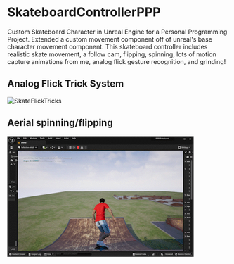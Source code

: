 # SkateboardControllerPPP
Custom Skateboard Character in Unreal Engine for a Personal Programming Project. Extended a custom movement component off of unreal's base character movement component. This skateboard controller includes realistic skate movement, a follow cam, flipping, spinning, lots of motion capture animations from me, analog flick gesture recognition, and grinding!

## Analog Flick Trick System
![SkateFlickTricks](https://github.com/DylanNAron/SkateboardControllerPPP/blob/main/SkateFlick.gif)

## Aerial spinning/flipping
![SkateFlickTricks](https://github.com/DylanNAron/SkateboardControllerPPP/blob/main/SkateFlip.gif)


